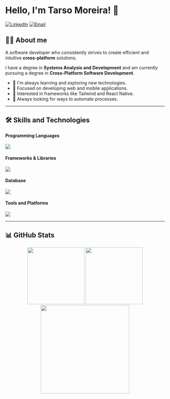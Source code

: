 # Hello, I'm Tarso Moreira! 👋

<p align="left">
  <a href="https://www.linkedin.com/in/tarso-moreira-5a651b219" target="_blank"><img src="https://img.shields.io/badge/LinkedIn-0077B5?style=for-the-badge&logo=linkedin&logoColor=white" alt="LinkedIn"/></a>
  <a href="mailto:tarsdam777@gmail.com"><img src="https://img.shields.io/badge/Email-D14836?style=for-the-badge&logo=gmail&logoColor=white" alt="Email"/></a>
</p>

## 👨‍💻 About me

A software developer who consistently strives to create efficient and intuitive **cross-platform** solutions.

I have a degree in **Systems Analysis and Development** and am currently pursuing a degree in **Cross-Platform Software Development**.

- 🌱 I'm always learning and exploring new technologies.
- 🎯 Focused on developing web and mobile applications.
- 🚀 Interested in frameworks like Tailwind and React Native.
- 🤖 Always looking for ways to automate processes.

---

## 🛠️ Skills and Technologies

#### Programming Languages
<p align="left">
  <a href="https://skillicons.dev">
    <img src="https://skillicons.dev/icons?i=java,cs,javascript,python,html,css,lua,haxe&perline=4" />
  </a>
</p>

#### Frameworks & Libraries
<p align="left">
  <a href="https://skillicons.dev">
    <img src="https://skillicons.dev/icons?i=bootstrap,tailwind,nodejs,react,haxeflixel" />
  </a>
</p>

#### Database
<p align="left">
  <a href="https://skillicons.dev">
    <img src="https://skillicons.dev/icons?i=mysql,mongodb" />
  </a>
</p>

#### Tools and Platforms
<p align="left">
  <a href="https://skillicons.dev">
    <img src="https://skillicons.dev/icons?i=git,github,vscode,figma" />
  </a>
</p>

---

## 📊 GitHub Stats

<p align="center">
  <img height="180em" src="https://github-readme-stats.vercel.app/api?username=tarsomonrroy&show_icons=true&theme=synthwave&include_all_commits=true&count_private=true"/>
  <img height="180em" src="https://github-readme-stats.vercel.app/api/top-langs/?username=tarsomonrroy&layout=compact&langs_count=7&theme=synthwave"/>
  <img height="280em" src="https://github-profile-trophy.vercel.app/?username=tarsomonrroy&column=4&margin-w=15&margin-h=15&theme=dracula"/>
</p>
